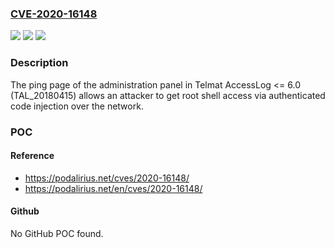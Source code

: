 ### [CVE-2020-16148](https://cve.mitre.org/cgi-bin/cvename.cgi?name=CVE-2020-16148)
![](https://img.shields.io/static/v1?label=Product&message=n%2Fa&color=blue)
![](https://img.shields.io/static/v1?label=Version&message=n%2Fa&color=blue)
![](https://img.shields.io/static/v1?label=Vulnerability&message=n%2Fa&color=brighgreen)

### Description

The ping page of the administration panel in Telmat AccessLog <= 6.0 (TAL_20180415) allows an attacker to get root shell access via authenticated code injection over the network.

### POC

#### Reference
- https://podalirius.net/cves/2020-16148/
- https://podalirius.net/en/cves/2020-16148/

#### Github
No GitHub POC found.

